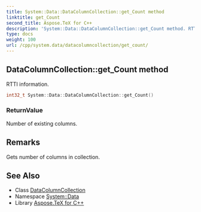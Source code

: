 ```yaml
---
title: System::Data::DataColumnCollection::get_Count method
linktitle: get_Count
second_title: Aspose.TeX for C++
description: 'System::Data::DataColumnCollection::get_Count method. RTTI information in C++.'
type: docs
weight: 100
url: /cpp/system.data/datacolumncollection/get_count/
---
```

## DataColumnCollection::get_Count method


RTTI information.

```cpp
int32_t System::Data::DataColumnCollection::get_Count()
```


### ReturnValue

Number of existing columns.
## Remarks


Gets number of columns in collection. 
## See Also

* Class [DataColumnCollection](../)
* Namespace [System::Data](../../)
* Library [Aspose.TeX for C++](../../../)
